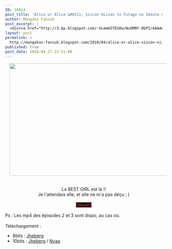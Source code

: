 ```yaml
---
ID: 10814
post_title: 'Alice or Alice &#8211; Siscon Niisan to Futago no Imouto 04'
author: Mangaka Fansub
post_excerpt: |
  <div><a href="http://3.bp.blogspot.com/-kLmmm5fES0w/WuOMNY-0bPI/AAAAAAAABMs/OCLcP4LQIYEQpGo-LkQk53aa0kJ8C2mEQCK4BGAYYCw/s1600/Alice%2Bor%2BAlice%2B-%2B04.png"><img border="0" height="360" src="https://3.bp.blogspot.com/-kLmmm5fES0w/WuOMNY-0bPI/AAAAAAAABMs/OCLcP4LQIYEQpGo-LkQk53aa0kJ8C2mEQCK4BGAYYCw/s640/Alice%2Bor%2BAlice%2B-%2B04.png" width="640"></a></div><br><br><div>La BEST GIRL est l&agrave; !!</div><div>Je l'attendais elle, et elle ne m'a pas d&eacute;&ccedil;u : )</div><div><br></div><div><a href="https://discord.gg/xzxCd89" target="_blank">Discord</a></div><div><br></div><div>Ps : Les mp4 des &eacute;pisodes 2 et 3 sont dispo, au cas o&ugrave;.</div><div><br></div><div>T&eacute;l&eacute;chargement :&nbsp;</div><div></div><ul><li>8bits : <a href="http://www.jheberg.net/captcha/mangakas-fansub-alice-or-alice-siscon-niisan-to-14/" target="_blank">Jheberg</a>&nbsp;</li><li>10bits : <a href="http://www.jheberg.net/captcha/mangakas-fansub-alice-or-alice-siscon-niisan-to-10/" target="_blank">Jheberg</a> / <a href="https://nyaa.si/view/1031084" target="_blank">Nyaa</a></li></ul>
layout: post
permalink: >
  http://mangakas-fansub.blogspot.com/2018/04/alice-or-alice-siscon-niisan-to-futago_27.html
published: true
post_date: 2018-04-27 22:51:00
---
```

<div class="separator" style="clear: both; text-align: center;"><a href="http://3.bp.blogspot.com/-kLmmm5fES0w/WuOMNY-0bPI/AAAAAAAABMs/OCLcP4LQIYEQpGo-LkQk53aa0kJ8C2mEQCK4BGAYYCw/s1600/Alice%2Bor%2BAlice%2B-%2B04.png" imageanchor="1" style="margin-left: 1em; margin-right: 1em;"><img border="0" height="360" src="https://3.bp.blogspot.com/-kLmmm5fES0w/WuOMNY-0bPI/AAAAAAAABMs/OCLcP4LQIYEQpGo-LkQk53aa0kJ8C2mEQCK4BGAYYCw/s640/Alice%2Bor%2BAlice%2B-%2B04.png" width="640" /></a></div><br /><br /><div style="text-align: center;">La BEST GIRL est là !!</div><div style="text-align: center;">Je l'attendais elle, et elle ne m'a pas déçu : )</div><div style="text-align: center;"><br /></div><div style="text-align: center;"><a href="https://discord.gg/xzxCd89" style="background-color: black; color: #ff4152; font-family: &quot;trebuchet ms&quot;, trebuchet, sans-serif; font-size: 14.85px; text-decoration-line: none;" >Discord</a></div><div style="text-align: center;"><br /></div><div style="text-align: left;">Ps : Les mp4 des épisodes 2 et 3 sont dispo, au cas où.</div><div style="text-align: center;"><br /></div><div style="text-align: left;">Téléchargement :&nbsp;</div><div style="text-align: left;"></div><ul><li>8bits : <a href="http://www.jheberg.net/captcha/mangakas-fansub-alice-or-alice-siscon-niisan-to-14/" >Jheberg</a>&nbsp;</li><li>10bits : <a href="http://www.jheberg.net/captcha/mangakas-fansub-alice-or-alice-siscon-niisan-to-10/" >Jheberg</a> / <a href="https://nyaa.si/view/1031084" >Nyaa</a></li></ul>